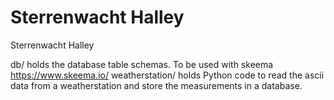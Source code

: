 # Sterrenwacht Halley
Sterrenwacht Halley

db/ holds the database table schemas. To be used with skeema https://www.skeema.io/
weatherstation/ holds Python code to read the ascii data from a weatherstation and store the measurements in a database.

